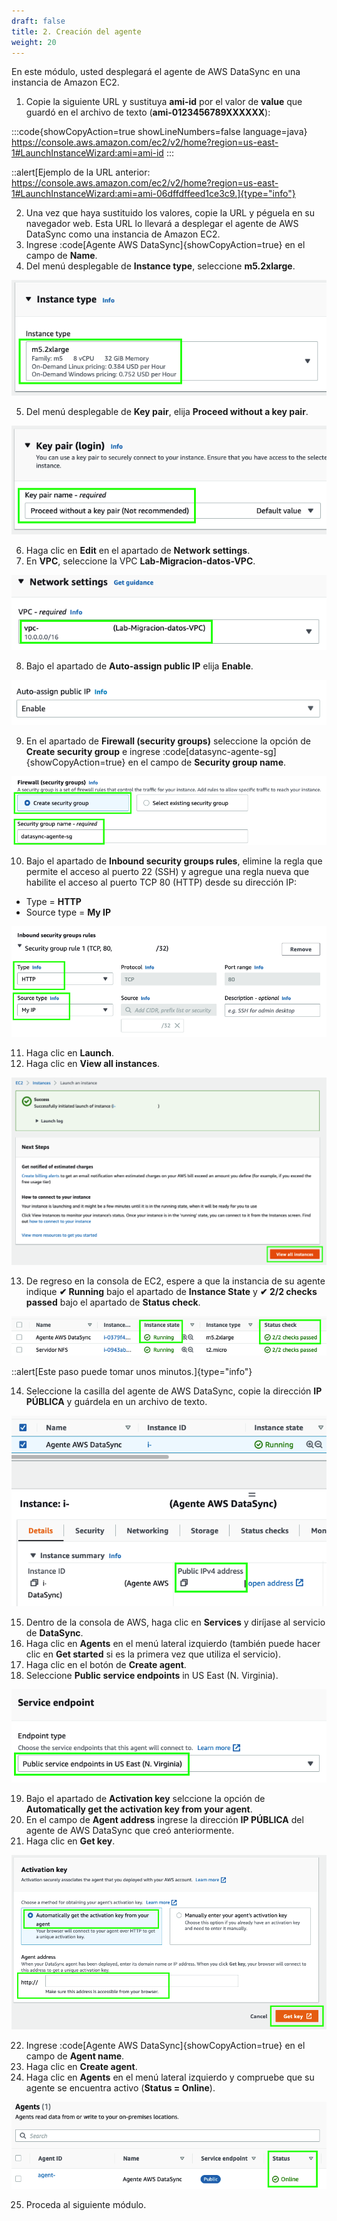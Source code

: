 ```yaml
---
draft: false
title: 2. Creación del agente
weight: 20
---
```

En este módulo, usted desplegará el agente de AWS DataSync en una instancia de Amazon EC2.

1. Copie la siguiente URL y sustituya **ami-id** por el valor de **value** que guardó en el archivo de texto (**ami-0123456789XXXXXX**):

:::code{showCopyAction=true showLineNumbers=false language=java}
https://console.aws.amazon.com/ec2/v2/home?region=us-east-1#LaunchInstanceWizard:ami=ami-id
:::

::alert[Ejemplo de la URL anterior: https://console.aws.amazon.com/ec2/v2/home?region=us-east-1#LaunchInstanceWizard:ami=ami-06dffdffeed1ce3c9.]{type="info"}

2. Una vez que haya sustituido los valores, copie la URL y péguela en su navegador web. Esta URL lo llevará a desplegar el agente de AWS DataSync como una instancia de Amazon EC2.
3. Ingrese :code[Agente AWS DataSync]{showCopyAction=true} en el campo de **Name**.
4. Del menú desplegable de **Instance type**, seleccione **m5.2xlarge**.

![Tipo de instancia](/static/images/ds/instancetype.png)

5. Del menú desplegable de **Key pair**, elija **Proceed without a key pair**.

![Proceed without a key pair](/static/images/ds/nokeypair.png)

6. Haga clic en **Edit** en el apartado de **Network settings**.
7. En **VPC**, seleccione la VPC **Lab-Migracion-datos-VPC**.

![VPC](/static/images/ds/requiredvpc.png)

8. Bajo el apartado de **Auto-assign public IP** elija **Enable**.

![Auto-assign public IP - Enable](/static/images/ds/auto-assign-publicip.png)

9. En el apartado de **Firewall (security groups)** seleccione la opción de **Create security group** e ingrese :code[datasync-agente-sg]{showCopyAction=true} en el campo de **Security group name**.

![Create securigy group](/static/images/ds/createsg.png)

10. Bajo el apartado de **Inbound security groups rules**, elimine la regla que permite el acceso al puerto 22 (SSH) y agregue una regla nueva que habilite el acceso al puerto TCP 80 (HTTP) desde su dirección IP: 

* Type = **HTTP**
* Source type = **My IP**

![New rule](/static/images/ds/reglanueva.png)

11. Haga clic en **Launch**.
12. Haga clic en **View all instances**.

![View all instances](/static/images/ds/viewallinstances.png)

13. De regreso en la consola de EC2, espere a que la instancia de su agente indique **✔ Running** bajo el apartado de **Instance State** y **✔ 2/2 checks passed** bajo el apartado de **Status check**.

![Status check passed (2/2)](/static/images/ds/statuscheck.png)

::alert[Este paso puede tomar unos minutos.]{type="info"}

14. Seleccione la casilla del agente de AWS DataSync, copie la dirección **IP PÚBLICA** y guárdela en un archivo de texto.

![IPs)](/static/images/ds/direccionip.png)

15. Dentro de la consola de AWS, haga clic en **Services** y diríjase al servicio de **DataSync**.
16. Haga clic en **Agents** en el menú lateral izquierdo (también puede hacer clic en **Get started** si es la primera vez que utiliza el servicio).
17. Haga clic en el botón de **Create agent**.
18. Seleccione **Public service endpoints** in US East (N. Virginia).

![Public Endpoints)](/static/images/ds/publicendpoint.png)

19. Bajo el apartado de **Activation key** selccione la opción de **Automatically get the activation key from your agent**.
20. En el campo de **Agent address** ingrese la dirección **IP PÚBLICA** del agente de AWS DataSync que creó anteriormente.
21. Haga clic en **Get key**.

![Activation key)](/static/images/ds/activationkey.png)

22. Ingrese :code[Agente AWS DataSync]{showCopyAction=true} en el campo de **Agent name**.
23. Haga clic en **Create agent**.
24. Haga clic en **Agents** en el menú lateral izquierdo y compruebe que su agente se encuentra activo (**Status = Online**).

![Agente en línea](/static/images/ds/agenteenlinea.png)

25. Proceda al siguiente módulo.